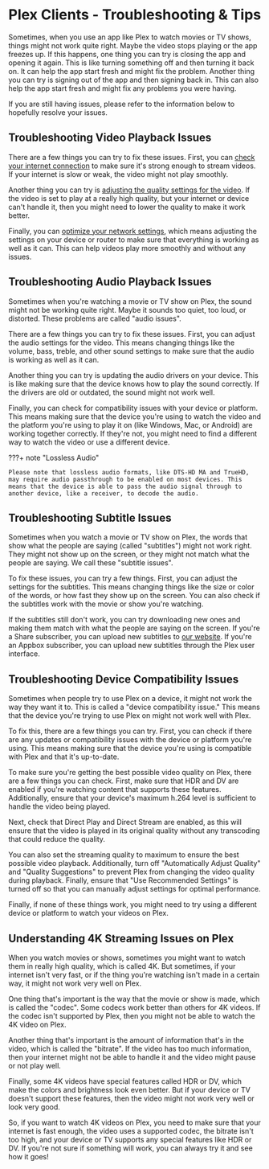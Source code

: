 # Plex Clients - Troubleshooting & Tips

Sometimes, when you use an app like Plex to watch movies or TV shows, things might not work quite right. Maybe the video stops playing or the app freezes up. If this happens, one thing you can try is closing the app and opening it again. This is like turning something off and then turning it back on. It can help the app start fresh and might fix the problem. Another thing you can try is signing out of the app and then signing back in. This can also help the app start fresh and might fix any problems you were having.

If you are still having issues, please refer to the information below to hopefully resolve your issues.

## Troubleshooting Video Playback Issues

There are a few things you can try to fix these issues. First, you can [check your internet connection](../troubleshooting/#understanding-internet-speed-and-your-connection) to make sure it's strong enough to stream videos. If your internet is slow or weak, the video might not play smoothly.

Another thing you can try is [adjusting the quality settings for the video](../clients/other/). If the video is set to play at a really high quality, but your internet or device can't handle it, then you might need to lower the quality to make it work better.

Finally, you can [optimize your network settings](../troubleshooting/#improving-video-streaming-by-changing-dns), which means adjusting the settings on your device or router to make sure that everything is working as well as it can. This can help videos play more smoothly and without any issues.

## Troubleshooting Audio Playback Issues

Sometimes when you're watching a movie or TV show on Plex, the sound might not be working quite right. Maybe it sounds too quiet, too loud, or distorted. These problems are called "audio issues".

There are a few things you can try to fix these issues. First, you can adjust the audio settings for the video. This means changing things like the volume, bass, treble, and other sound settings to make sure that the audio is working as well as it can.

Another thing you can try is updating the audio drivers on your device. This is like making sure that the device knows how to play the sound correctly. If the drivers are old or outdated, the sound might not work well.

Finally, you can check for compatibility issues with your device or platform. This means making sure that the device you're using to watch the video and the platform you're using to play it on (like Windows, Mac, or Android) are working together correctly. If they're not, you might need to find a different way to watch the video or use a different device.

???+ note "Lossless Audio"
    
    Please note that lossless audio formats, like DTS-HD MA and TrueHD, may require audio passthrough to be enabled on most devices. This means that the device is able to pass the audio signal through to another device, like a receiver, to decode the audio.

## Troubleshooting Subtitle Issues

Sometimes when you watch a movie or TV show on Plex, the words that show what the people are saying (called "subtitles") might not work right. They might not show up on the screen, or they might not match what the people are saying. We call these "subtitle issues".

To fix these issues, you can try a few things. First, you can adjust the settings for the subtitles. This means changing things like the size or color of the words, or how fast they show up on the screen. You can also check if the subtitles work with the movie or show you're watching.

If the subtitles still don't work, you can try downloading new ones and making them match with what the people are saying on the screen. If you're a Share subscriber, you can upload new subtitles to [our website](https://blackbeard.media/subtitles-upload). If you're an Appbox subscriber, you can upload new subtitles through the Plex user interface.

## Troubleshooting Device Compatibility Issues

Sometimes when people try to use Plex on a device, it might not work the way they want it to. This is called a "device compatibility issue." This means that the device you're trying to use Plex on might not work well with Plex.

To fix this, there are a few things you can try. First, you can check if there are any updates or compatibility issues with the device or platform you're using. This means making sure that the device you're using is compatible with Plex and that it's up-to-date.

To make sure you're getting the best possible video quality on Plex, there are a few things you can check. First, make sure that HDR and DV are enabled if you're watching content that supports these features. Additionally, ensure that your device's maximum h.264 level is sufficient to handle the video being played.

Next, check that Direct Play and Direct Stream are enabled, as this will ensure that the video is played in its original quality without any transcoding that could reduce the quality.

You can also set the streaming quality to maximum to ensure the best possible video playback. Additionally, turn off "Automatically Adjust Quality" and "Quality Suggestions" to prevent Plex from changing the video quality during playback. Finally, ensure that "Use Recommended Settings" is turned off so that you can manually adjust settings for optimal performance.

Finally, if none of these things work, you might need to try using a different device or platform to watch your videos on Plex.

## Understanding 4K Streaming Issues on Plex

When you watch movies or shows, sometimes you might want to watch them in really high quality, which is called 4K. But sometimes, if your internet isn't very fast, or if the thing you're watching isn't made in a certain way, it might not work very well on Plex.

One thing that's important is the way that the movie or show is made, which is called the "codec". Some codecs work better than others for 4K videos. If the codec isn't supported by Plex, then you might not be able to watch the 4K video on Plex.

Another thing that's important is the amount of information that's in the video, which is called the "bitrate". If the video has too much information, then your internet might not be able to handle it and the video might pause or not play well.

Finally, some 4K videos have special features called HDR or DV, which make the colors and brightness look even better. But if your device or TV doesn't support these features, then the video might not work very well or look very good.

So, if you want to watch 4K videos on Plex, you need to make sure that your internet is fast enough, the video uses a supported codec, the bitrate isn't too high, and your device or TV supports any special features like HDR or DV. If you're not sure if something will work, you can always try it and see how it goes!
